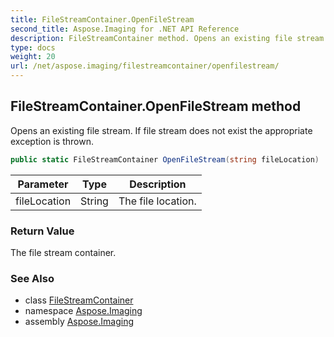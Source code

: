 ```yaml
---
title: FileStreamContainer.OpenFileStream
second_title: Aspose.Imaging for .NET API Reference
description: FileStreamContainer method. Opens an existing file stream. If file stream does not exist the appropriate exception is thrown
type: docs
weight: 20
url: /net/aspose.imaging/filestreamcontainer/openfilestream/
---
```

## FileStreamContainer.OpenFileStream method

Opens an existing file stream. If file stream does not exist the appropriate exception is thrown.

```csharp
public static FileStreamContainer OpenFileStream(string fileLocation)
```

| Parameter | Type | Description |
| --- | --- | --- |
| fileLocation | String | The file location. |

### Return Value

The file stream container.

### See Also

* class [FileStreamContainer](../)
* namespace [Aspose.Imaging](../../filestreamcontainer/)
* assembly [Aspose.Imaging](../../../)


